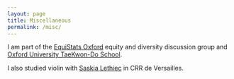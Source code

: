 ```yaml
---
layout: page
title: Miscellaneous
permalink: /misc/
---
```


I am part of the [EquiStats Oxford](https://tylerkf.github.io/equistats/) equity and diversity discussion group and [Oxford University TaeKwon-Do School](https://users.ox.ac.uk/~outkd/).

I also studied violin with [Saskia Lethiec](http://www.saskialethiec.com/) in CRR de Versailles.

